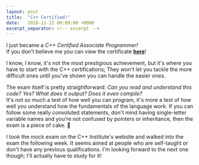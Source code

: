 ```yaml
---
layout: post
title:  "C++ Certified!"
date:   2016-11-12 00:00:00 +0000
excerpt_separator: <!-- excerpt -->
---
```

I just became a _C++ Certified Associate Programmer!_<!-- excerpt --><br>
If you don't believe me you can view the certificate [**here**][certificate]!

I know, I know, it's not the _most_ prestigious achievement, but it's where you have to start with the C++ certifications; They won't let you tackle the more difficult ones until you've shown you can handle the easier ones.

The exam itself is pretty straightforward: _Can you read and understand this code? Yes? What does it output? Does it even compile?_<br>
It's not so much a test of how well you can program, it's more a test of how well you understand how the fundamentals of the language work. If you can follow some really convoluted statements, don't mind having single-letter variable names and you're not confused by pointers or inheritance, then the exam is a piece of cake. :cake:

I took the mock exam on the C++ Institute's website and walked into the exam the following week. It seems aimed at people who are self-taught or don't have any previous qualifications. I'm looking forward to the next one though; I'll actually have to study for it!


[certificate]: https://education.cppinstitute.org/certificates/verify/noyf.foaW.Bt3w
